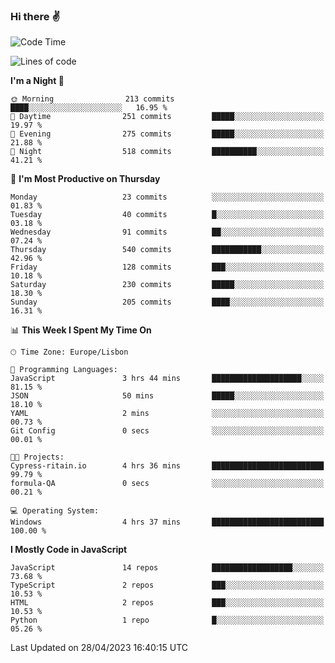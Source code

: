 ### Hi there :v:

<!--
**eusebioaddsilva/eusebioaddsilva** is a ✨ _special_ ✨ repository because its `README.md` (this file) appears on your GitHub profile.

<!--START_SECTION:waka-->
![Code Time](http://img.shields.io/badge/Code%20Time-46%20hrs%2011%20mins-blue)

![Lines of code](https://img.shields.io/badge/From%20Hello%20World%20I%27ve%20Written-3.2%20million%20lines%20of%20code-blue)

**I'm a Night 🦉** 

```text
🌞 Morning                213 commits         ████░░░░░░░░░░░░░░░░░░░░░   16.95 % 
🌆 Daytime                251 commits         █████░░░░░░░░░░░░░░░░░░░░   19.97 % 
🌃 Evening                275 commits         █████░░░░░░░░░░░░░░░░░░░░   21.88 % 
🌙 Night                  518 commits         ██████████░░░░░░░░░░░░░░░   41.21 % 
```
📅 **I'm Most Productive on Thursday** 

```text
Monday                   23 commits          ░░░░░░░░░░░░░░░░░░░░░░░░░   01.83 % 
Tuesday                  40 commits          █░░░░░░░░░░░░░░░░░░░░░░░░   03.18 % 
Wednesday                91 commits          ██░░░░░░░░░░░░░░░░░░░░░░░   07.24 % 
Thursday                 540 commits         ███████████░░░░░░░░░░░░░░   42.96 % 
Friday                   128 commits         ███░░░░░░░░░░░░░░░░░░░░░░   10.18 % 
Saturday                 230 commits         █████░░░░░░░░░░░░░░░░░░░░   18.30 % 
Sunday                   205 commits         ████░░░░░░░░░░░░░░░░░░░░░   16.31 % 
```


📊 **This Week I Spent My Time On** 

```text
🕑︎ Time Zone: Europe/Lisbon

💬 Programming Languages: 
JavaScript               3 hrs 44 mins       ████████████████████░░░░░   81.15 % 
JSON                     50 mins             █████░░░░░░░░░░░░░░░░░░░░   18.10 % 
YAML                     2 mins              ░░░░░░░░░░░░░░░░░░░░░░░░░   00.73 % 
Git Config               0 secs              ░░░░░░░░░░░░░░░░░░░░░░░░░   00.01 % 

🐱‍💻 Projects: 
Cypress-ritain.io        4 hrs 36 mins       █████████████████████████   99.79 % 
formula-QA               0 secs              ░░░░░░░░░░░░░░░░░░░░░░░░░   00.21 % 

💻 Operating System: 
Windows                  4 hrs 37 mins       █████████████████████████   100.00 % 
```

**I Mostly Code in JavaScript** 

```text
JavaScript               14 repos            ██████████████████░░░░░░░   73.68 % 
TypeScript               2 repos             ███░░░░░░░░░░░░░░░░░░░░░░   10.53 % 
HTML                     2 repos             ███░░░░░░░░░░░░░░░░░░░░░░   10.53 % 
Python                   1 repo              █░░░░░░░░░░░░░░░░░░░░░░░░   05.26 % 
```




 Last Updated on 28/04/2023 16:40:15 UTC
<!--END_SECTION:waka-->
